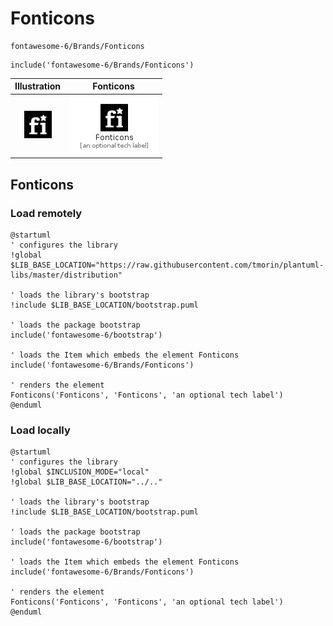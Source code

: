 # Fonticons


```text
fontawesome-6/Brands/Fonticons
```

```text
include('fontawesome-6/Brands/Fonticons')
```



| Illustration | Fonticons |
| :---: | :---: |
| ![illustration for Illustration](../../fontawesome-6/Brands/Fonticons.png) | ![illustration for Fonticons](../../fontawesome-6/Brands/Fonticons.Local.png) |




## Fonticons

### Load remotely
```plantuml
@startuml
' configures the library
!global $LIB_BASE_LOCATION="https://raw.githubusercontent.com/tmorin/plantuml-libs/master/distribution"

' loads the library's bootstrap
!include $LIB_BASE_LOCATION/bootstrap.puml

' loads the package bootstrap
include('fontawesome-6/bootstrap')

' loads the Item which embeds the element Fonticons
include('fontawesome-6/Brands/Fonticons')

' renders the element
Fonticons('Fonticons', 'Fonticons', 'an optional tech label')
@enduml
```

### Load locally
```plantuml
@startuml
' configures the library
!global $INCLUSION_MODE="local"
!global $LIB_BASE_LOCATION="../.."

' loads the library's bootstrap
!include $LIB_BASE_LOCATION/bootstrap.puml

' loads the package bootstrap
include('fontawesome-6/bootstrap')

' loads the Item which embeds the element Fonticons
include('fontawesome-6/Brands/Fonticons')

' renders the element
Fonticons('Fonticons', 'Fonticons', 'an optional tech label')
@enduml
```

